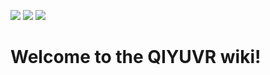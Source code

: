 ![](https://github.com/iQIYIVR/QIYUVR/blob/master/images/dev-logo.png)
![](https://img.shields.io/badge/QIYUVR-Unity-orange) ![](https://img.shields.io/badge/QIYU-VR-green)
# Welcome to the QIYUVR wiki!
